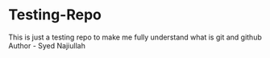 # Testing-Repo
This is just a testing repo to make me fully understand what is git and github
Author - Syed Najiullah

